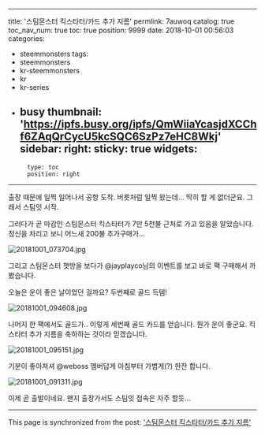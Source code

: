 
---
title: '스팀몬스터 킥스타터/카드 추가 지름'
permlink: 7auwoq
catalog: true
toc_nav_num: true
toc: true
position: 9999
date: 2018-10-01 00:56:03
categories:
- steemmonsters
tags:
- steemmonsters
- kr-steemmonsters
- kr
- kr-series
- busy
thumbnail: 'https://ipfs.busy.org/ipfs/QmWiiaYcasjdXCChf6ZAqQrCycU5kcSQC6SzPz7eHC8Wkj'
sidebar:
    right:
        sticky: true
widgets:
    -
        type: toc
        position: right
---


출장 때문에 일찍 일어나서 공항 도착. 버릇처럼 일찍 왔는데... 딱히 할 게 없더군요. 그래서 스팀잇 시작.

그러다가 곧 마감인 스팀몬스터 킥스타터가 7만 5천불 근처로 가고 있음을 알았습니다. 정신을 차리고 보니 어느새 200불 추가구매가...

![20181001_073704.jpg](https://ipfs.busy.org/ipfs/QmWiiaYcasjdXCChf6ZAqQrCycU5kcSQC6SzPz7eHC8Wkj)

그리고 스팀몬스터 챗방을 보다가 @jayplayco님의 이벤트를 보고 바로 팩 구매해서 까봤습니다. 

오늘은 운이 좋은 날이었던 걸까요? 두번째로 골드 득템!

![20181001_094608.jpg](https://ipfs.busy.org/ipfs/QmVAH8EQV3LSPUeqs2W56RVDnQcGA3nbQYFvofJyReVFSL)

나머지 한 팩에서도 골드가.. 이렇게 세번째 골드 카드를 얻습니다. 뭔가 운이 좋군요. 킥스타터 추가 지름을 축하하는 것이라 믿겠습니다.

![20181001_095151.jpg](https://ipfs.busy.org/ipfs/QmUJgHU47Bh1HQciFFLRhc4uSHCZr1LbjL2LDT7tmgQgmK)

기분이 좋아져셔 @weboss 멤버답게 아침부터 가볍게(?)  한잔 합니다. 

![20181001_091311.jpg](https://ipfs.busy.org/ipfs/QmRGUAGdWfJtYxH3y2H5683RZCEUZFdgKSZhukP4bzUdf1)

이제 곧 출발이네요. 왠지 출장가서도 스팀잇 접속은 자주 할듯...

- - -

This page is synchronized from the post: ['스팀몬스터 킥스타터/카드 추가 지름'](https://steemit.com/@glory7/7auwoq)
